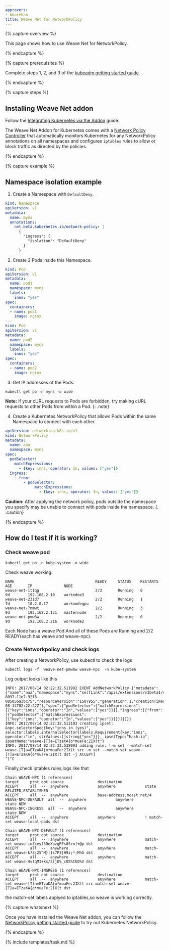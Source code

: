 ```yaml
---
approvers:
- bboreham
title: Weave Net for NetworkPolicy
---
```


{% capture overview %}

This page shows how to use Weave Net for NetworkPolicy.

{% endcapture %}

{% capture prerequisites %}

Complete steps 1, 2, and 3 of the [kubeadm getting started guide](/docs/getting-started-guides/kubeadm/).

{% endcapture %}

{% capture steps %}

## Installing Weave Net addon

Follow the [Integrating Kubernetes via the Addon](https://www.weave.works/docs/net/latest/kube-addon/) guide.

The Weave Net Addon for Kubernetes comes with a [Network Policy Controller](https://www.weave.works/docs/net/latest/kube-addon/#npc) that automatically monitors Kubernetes for any NetworkPolicy annotations on all namespaces and configures `iptables` rules to allow or block traffic as directed by the policies.

{% endcapture %}

{% capture example %}

## Namespace isolation example

1. Create a Namespace with `DefaultDeny`.

```yaml
kind: Namespace
apiVersion: v1
metadata:
  name: myns
  annotations:
    net.beta.kubernetes.io/network-policy: |
      {
        "ingress": {
          "isolation": "DefaultDeny"
        }
      }
```

2. Create 2 Pods inside this Namespace.

```yaml
kind: Pod
apiVersion: v1
metadata:
  name: pod1
  namespace: myns
  labels:
    inns: "yes"
spec:
  containers:
  - name: pod1
    image: nginx
---
kind: Pod
apiVersion: v1
metadata:
  name: pod2
  namespace: myns
  labels:
    inns: "yes"
spec:
  containers:
  - name: pod2
    image: nginx
```

3. Get IP addresses of the Pods.

```shell
kubectl get po -n myns -o wide
```
**Note:** If your cURL requests to Pods are forbidden, try making cURL requests to other Pods from within a Pod.
{: .note}

4. Create a Kubernetes NetworkPolicy that allows Pods within the same Namespace to connect with each other.

```yaml
apiVersion: networking.k8s.io/v1
kind: NetworkPolicy
metadata:
  name: aaa
  namespace: myns
spec:
  podSelector:
    matchExpressions:
      - {key: inns, operator: In, values: ["yes"]}
  ingress:
    - from:
        - podSelector:
             matchExpressions:
               - {key: inns, operator: In, values: ["yes"]}
```
**Caution:** After applying the network policy, pods outside the namespace you specify may be unable to connect with pods inside the namespace.
{. :caution}

{% endcapture %}

## How do I test if it is working?

### Check weave pod
```shell
kubectl get po -n kube-system -o wide
```
Check weave working:
```
NAME                                    READY     STATUS    RESTARTS   AGE       IP              NODE
weave-net-1t1qg                         2/2       Running   0          9d        192.168.2.10    workndoe3
weave-net-231d7                         2/2       Running   1          7d        10.2.0.17       worknodegpu
weave-net-7nmwt                         2/2       Running   3          9d        192.168.2.131   masternode
weave-net-pmw8w                         2/2       Running   0          9d        192.168.2.216   worknode2
```

Each Node has a weave Pod.And all of these Pods are Running and 2/2 READY(each has weave and weave-npc).


### Create Networkpolicy and check logs
After creating a NetworkPolicy, use kubectl to check the logs
```shell
kubectl logs -f  weave-net-pmw8w weave-npc  -n kube-system
```
Log output looks like this
```log
INFO: 2017/08/14 02:22:32.511992 EVENT AddNetworkPolicy {"metadata":{"name":"aaa","namespace":"myns","selfLink":"/apis/extensions/v1beta1/namespaces/myns/networkpolicies/aaa","uid":"67b229fd-8097-11e7-92f3-005056a3bc75","resourceVersion":"1507955","generation":1,"creationTimestamp":"2017-08-14T02:22:22Z"},"spec":{"podSelector":{"matchExpressions":[{"key":"inns","operator":"In","values":["yes"]}]},"ingress":[{"from":[{"podSelector":{"matchExpressions":[{"key":"inns","operator":"In","values":["yes"]}]}}]}]}}
INFO: 2017/08/14 02:22:32.512103 creating ipset: &npc.selectorSpec{key:"inns in (yes)", selector:labels.internalSelector{labels.Requirement{key:"inns", operator:"in", strValues:[]string{"yes"}}}, ipsetType:"hash:ip", ipsetName:"weave-[T]a=ETzaKA{o*muaFe:2IX(t"}
INFO: 2017/08/14 02:22:32.538003 adding rule: [-m set --match-set weave-[T]a=ETzaKA{o*muaFe:2IX(t src -m set --match-set weave-[T]a=ETzaKA{o*muaFe:2IX(t dst -j ACCEPT]
^[^C
```
Finally,check iptables rules,logs like that
```iptables
Chain WEAVE-NPC (1 references)
target     prot opt source               destination         
ACCEPT     all  --  anywhere             anywhere             state RELATED,ESTABLISHED
ACCEPT     all  --  anywhere             base-address.mcast.net/4 
WEAVE-NPC-DEFAULT  all  --  anywhere             anywhere             state NEW
WEAVE-NPC-INGRESS  all  --  anywhere             anywhere             state NEW
ACCEPT     all  --  anywhere             anywhere             ! match-set weave-local-pods dst

Chain WEAVE-NPC-DEFAULT (1 references)
target     prot opt source               destination         
ACCEPT     all  --  anywhere             anywhere             match-set weave-iuZcey(5DeXbzgRFs8Szo]+@p dst
ACCEPT     all  --  anywhere             anywhere             match-set weave-k?Z;25^M}|1s7P3|H9i;*;MhG dst
ACCEPT     all  --  anywhere             anywhere             match-set weave-4vtqMI+kx/2]jD%_c0S%thO%V dst

Chain WEAVE-NPC-INGRESS (1 references)
target     prot opt source               destination         
ACCEPT     all  --  anywhere             anywhere             match-set weave-[T]a=ETzaKA{o*muaFe:2IX(t src match-set weave-[T]a=ETzaKA{o*muaFe:2IX(t dst
```

the match-set labels applyed to iptables,so weave is working correctly.


{% capture whatsnext %}

Once you have installed the Weave Net addon, you can follow the [NetworkPolicy getting started guide](/docs/getting-started-guides/network-policy/walkthrough) to try out Kubernetes NetworkPolicy.

{% endcapture %}

{% include templates/task.md %}

